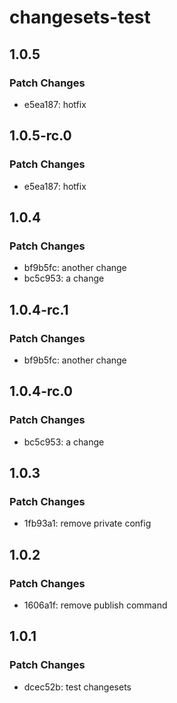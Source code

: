 # changesets-test

## 1.0.5

### Patch Changes

- e5ea187: hotfix

## 1.0.5-rc.0

### Patch Changes

- e5ea187: hotfix

## 1.0.4

### Patch Changes

- bf9b5fc: another change
- bc5c953: a change

## 1.0.4-rc.1

### Patch Changes

- bf9b5fc: another change

## 1.0.4-rc.0

### Patch Changes

- bc5c953: a change

## 1.0.3

### Patch Changes

- 1fb93a1: remove private config

## 1.0.2

### Patch Changes

- 1606a1f: remove publish command

## 1.0.1

### Patch Changes

- dcec52b: test changesets
